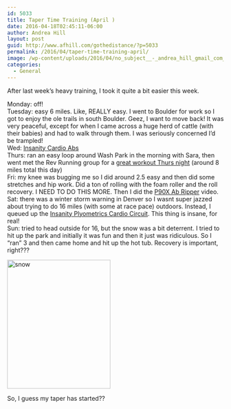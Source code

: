 ```yaml
---
id: 5033
title: Taper Time Training (April )
date: 2016-04-18T02:45:11-06:00
author: Andrea Hill
layout: post
guid: http://www.afhill.com/gothedistance/?p=5033
permalink: /2016/04/taper-time-training-april/
image: /wp-content/uploads/2016/04/no_subject__-_andrea_hill_gmail_com_-_Gmail.png
categories:
  - General
---
```

After last week&#8217;s heavy training, I took it quite a bit easier this week. 

Monday: off!  
Tuesday: easy 6 miles. Like, REALLY easy. I went to Boulder for work so I got to enjoy the ole trails in south Boulder. Geez, I want to move back! It was very peaceful, except for when I came across a huge herd of cattle (with their babies) and had to walk through them. I was seriously concerned I&#8217;d be trampled!  
Wed: [Insanity Cardio Abs](http://club.teambeachbody.com/video/INS03633B04?Cardio+Abs&program=insanity&content_type=group-member)  
Thurs: ran an easy loop around Wash Park in the morning with Sara, then went met the Rev Running group for a [great workout Thurs night](http://www.afhill.com/gothedistance/2016/04/still-got-my-speed/) (around 8 miles total this day)  
Fri: my knee was bugging me so I did around 2.5 easy and then did some stretches and hip work. Did a ton of rolling with the foam roller and the roll recovery. I NEED TO DO THIS MORE. Then I did the [P90X Ab Ripper](http://club.teambeachbody.com/video/P9X10942B13?Ab+Ripper+X&program=p90x&content_type=group-member) video.  
Sat: there was a winter storm warning in Denver so I wasnt super jazzed about trying to do 16 miles (with some at race pace) outdoors. Instead, I queued up the [Insanity Plyometrics Cardio Circuit](http://club.teambeachbody.com/video/INS03618B02?Plyometrics+Cardio+Circuit&program=insanity&content_type=group-member). This thing is insane, for real!  
Sun: tried to head outside for 16, but the snow was a bit deterrent. I tried to hit up the park and initially it was fun and then it just was ridiculous. So I &#8220;ran&#8221; 3 and then came home and hit up the hot tub. Recovery is important, right???

[<img src="http://www.afhill.com/gothedistance/wp-content/uploads/2016/04/no_subject__-_andrea_hill_gmail_com_-_Gmail-240x300.png" alt="snow" width="240" height="300" class="aligncenter size-medium wp-image-5037" srcset="http://www.afhill.com/gothedistance/wp-content/uploads/2016/04/no_subject__-_andrea_hill_gmail_com_-_Gmail-240x300.png 240w, http://www.afhill.com/gothedistance/wp-content/uploads/2016/04/no_subject__-_andrea_hill_gmail_com_-_Gmail.png 352w" sizes="(max-width: 240px) 100vw, 240px" />](http://www.afhill.com/gothedistance/wp-content/uploads/2016/04/no_subject__-_andrea_hill_gmail_com_-_Gmail.png)

So, I guess my taper has started??